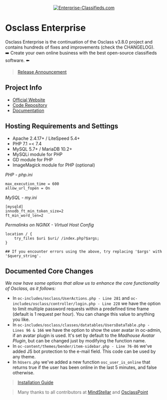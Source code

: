<p align="center">
  <a href="https://enterprise-classifieds.com/"><img src="https://raw.githubusercontent.com/MercanoG/Osclass-Enterprise/main/oc-includes/images/osclass-logo.png" alt="Enterprise-Classifieds.com"></a>
</p>

# Osclass Enterprise
Osclass Enterprise is the continuation of the Osclass v3.8.0 project and contains hundreds of fixes and improvements (check the CHANGELOG).<br>
:arrow_right: Create your own online business with the best open-source classifieds software. :arrow_left:

> [Release Announcement](https://www.valueweb.gr/forums/osclass-enterprise-release/release-osclass-enterprise/)

## Project Info
- [Official Website](https://enterprise-classifieds.com/)
- [Code Repository](https://github.com/MercanoG/Osclass-Enterprise)
- [Documentation](https://docs.enterprise-classifieds.com/)

## Hosting Requirements and Settings
- Apache 2.4.17+ / LiteSpeed 5.4+
- PHP 7.1 =< 7.4
- MySQL 5.7+ / MariaDB 10.2+
- MySQLi module for PHP
- GD module for PHP
- ImageMagick module for PHP (optional)

*PHP - php.ini*

```
max_execution_time = 600
allow_url_fopen = On
```

*MySQL - my.ini*

```
[mysqld]
innodb_ft_min_token_size=2
ft_min_word_len=2
```

*Permalinks on NGINX - Virtual Host Config*

```
location / {
    try_files $uri $uri/ /index.php?$args;
}

## If you encounter errors using the above, try replacing '$args' with '$query_string'.
```

## Documented Core Changes

*We now have some options that allow us to enhance the core functionality of Osclass, as it follows:*
- In `oc-includes/osclass/UserActions.php - Line 281` and `oc-includes/osclass/controller/login.php - Line 228` we have the option to limit multiple password requests within a predefined time frame (default is 1 request per hour). You can change this value to anything you like.
- In `oc-includes/osclass/classes/datatables/UsersDataTable.php - Lines 96 & 166` we have the option to show the user avatar in oc-admin, if an avatar plugin is used. It's set by default to the *Madhouse Avatar Plugin*, but can be changed just by modifying the function name.
- In `oc-content/themes/bender/item-sidebar.php - Line 76-86` we've added JS bot protection to the e-mail field. This code can be used by any theme.
- In `hUsers.php` we've added a new function `osc_user_is_online` that returns true if the user has been online in the last 5 minutes, and false otherwise.

> [Installation Guide](https://www.youtube.com/watch?v=bOr7U81Y-IM)

> Many thanks to all contributors at [MindStellar](https://www.mindstellar.com/) and [OsclassPoint](https://osclass-classifieds.com/)

